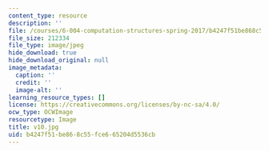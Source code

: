 ```yaml
---
content_type: resource
description: ''
file: /courses/6-004-computation-structures-spring-2017/b4247f51be868c55fce665204d5536cb_v10.jpg
file_size: 212334
file_type: image/jpeg
hide_download: true
hide_download_original: null
image_metadata:
  caption: ''
  credit: ''
  image-alt: ''
learning_resource_types: []
license: https://creativecommons.org/licenses/by-nc-sa/4.0/
ocw_type: OCWImage
resourcetype: Image
title: v10.jpg
uid: b4247f51-be86-8c55-fce6-65204d5536cb
---
```

